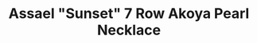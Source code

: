 ---
title: Assael "Sunset" 7 Row Akoya Pearl Necklace
description: |
  Assael Sunset 7 Row Akoya Cultured Pearl Necklace with Diamond pave spheres placed intermittently.
specs: |
  570 Japanese Akoya Cultured Pearls, 6 - 8 1/2mm. Diamond pave spheres, 3.52 ctw. 18K Yellow Gold Clasp.
images:
  - /uploads/assael-sunset-7-row-akoya-pearl-necklace.jpg
_category:
order: 1
tags:
  - necklaces
---